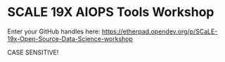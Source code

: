 # SCALE 19X AIOPS Tools Workshop


Enter your GitHub handles here: https://etherpad.opendev.org/p/SCaLE-19x-Open-Source-Data-Science-workshop

CASE SENSITIVE!
